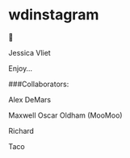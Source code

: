 # wdinstagram

:tada:

Jessica Vliet

Enjoy… 

###Collaborators:

Alex DeMars

Maxwell Oscar Oldham (MooMoo)

Richard

Taco
